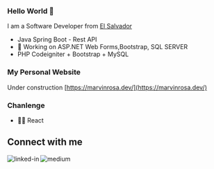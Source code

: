 ### Hello World 👋

I am a Software Developer from [El Salvador](https://www.google.com/search?q=el+salvador&rlz=1C1CHBD_esSV981SV981&oq=el+salvador&aqs=chrome..69i57j46i131i395i433i512j69i61j69i65l3j69i60l2.1772j1j7&sourceid=chrome&ie=UTF-8)
- Java Spring Boot - Rest API
- 🔭 Working on ASP.NET Web Forms,Bootstrap, SQL SERVER
- PHP Codeigniter + Bootstrap + MySQL

### My Personal Website 
Under construction
[https://marvinrosa.dev/](https://marvinrosa.dev/)

### Chanlenge
- 🐱‍👤 React

## Connect with me

[<img align="left" alt="linked-in" src="https://img.shields.io/badge/linkedin-%230077B5.svg?&style=for-the-badge&logo=linkedin&logoColor=white" />](https://www.linkedin.com/in/marvinrosa/)
[<img align="left" alt="medium" src="https://img.shields.io/badge/medium-%2312100E.svg?&style=for-the-badge&logo=medium&logoColor=white" />](https://medium.com/@marvin.rosafortin)



